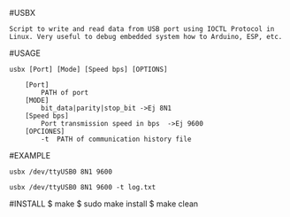#USBX

	Script to write and read data from USB port using IOCTL Protocol in Linux. Very useful to debug embedded system how to Arduino, ESP, etc.

#USAGE

	usbx [Port] [Mode] [Speed bps] [OPTIONS]
		
		[Port]
			PATH of port
		[MODE]
			bit_data|parity|stop_bit ->Ej 8N1
		[Speed bps]
			Port transmission speed in bps	->Ej 9600 
		[OPCIONES]
			-t 	PATH of communication history file
		
#EXAMPLE

	usbx /dev/ttyUSB0 8N1 9600
	
	usbx /dev/ttyUSB0 8N1 9600 -t log.txt

#INSTALL
	$ make
	$ sudo make install
	$ make clean

